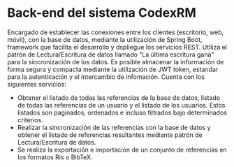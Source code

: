 # Back-end del sistema CodexRM
 Encargado de establecer las conexiones entre los clientes (escritorio, web, móvil), con la base de datos, mediante la utilización de Spring Boot, framework que facilita el 
 desarrollo y dspliegue los servicios REST. Utiliza el patrón de Lectura/Escritura de datos llamado "La última escritura gana" para la sincronización de los datos. Es posible
 almacenar la información de forma segura y compacta mediante la utilización de JWT token, estandar para la autenticación y el intercambio de infomación. 
 Cuenta con los siguientes servicios:
 - Obtener el listado de todas las referencias de la base de datos, listado de todas las referencias de un usuario y el listado de los usuarios. Estos listados son paginados,
 ordenados e incluso filtrados bajo determinados criterios.
 - Realizar la sincronización de las referencias con la base de datos y obtener el listado de referencias resultantes mediante patrón de Lectura/Escritura de datos.
 - Se realiza la exportación e importación de un conjunto de referencias en los formatos Ris o BibTeX.
